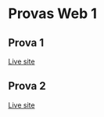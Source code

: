 <h1>Provas Web 1</h1>

<h2>Prova 1</h2>

[Live site](https://falarzedu.github.io/Provas_web1/Tests/ava1/)

<h2>Prova 2</h2>

[Live site](https://falarzedu.github.io/Provas_web1/Tests/projeto%202/)